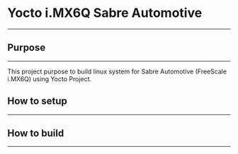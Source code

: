 # Yocto i.MX6Q Sabre Automotive
-------------------------------------------------------------------------------

## Purpose
-------------------------------------------------------------------------------

This project purpose to build linux system for Sabre Automotive (FreeScale
i.MX6Q) using Yocto Project.



## How to setup
-------------------------------------------------------------------------------



## How to build
-------------------------------------------------------------------------------


